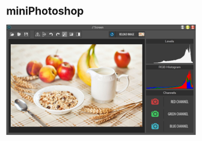 # miniPhotoshop

<img src="https://github.com/jajosheni/miniPhotoshop/blob/master/Untitled.jpg?raw=true">
